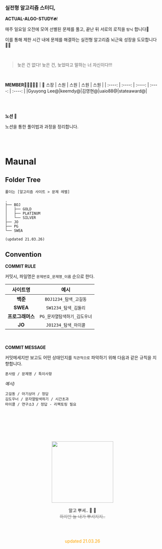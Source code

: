 ### 실전형 알고리즘 스터디,

**ACTUAL-ALGO-STUDY🔥**!

매주 일요일 오전에 모여 선별된 문제를 풀고, 끝난 뒤 서로의 로직을 `탐닉` 합니다👻

이를 통해 제한 시간 내에 문제를 해결하는 실전형 알고리즘 뇌근육 성장을 도모합니다 💪🏻

<br>

> 늦은 건 없다! 늦은 건, 늦었따고 말하는 너 자신이다!!!

<br>

**MEMBER👩🏼‍💻👨‍💻**
| 🔰 스장 | 스원 | 스원 | 스원 | 스원 |
| :----: | :----: | :----: | :----: | :----: |
|Gyuyong Lee@|keemdy@|김영현@|uaio88@|stateaward@|

<br><br>

**노션 📌**

노션을 통한 풀이법과 과정을 정리합니다.

<br><br>

# Maunal

## Folder Tree

```
폴더는 [알고리즘 사이트 > 문제 레벨]

.
├── BOJ
│   ├── GOLD
│   ├── PLATINUM
│   └── SILVER
├── JO
├── PG
└── SWEA

(updated 21.03.26)
```

## Convention

**COMMIT RULE**

커밋시, 파일명은 `문제번호_문제명_이름` 순으로 한다.

|     사이트명     |             예시             |
| :--------------: | :--------------------------: |
|     **백준**     |    `BOJ1234_탐색_고길동`     |
|     **SWEA**     |     `SW1234_탐색_김둘리`     |
| **프로그래머스** | `PG_문자열탐색하기_김도우너` |
|      **JO**      |     `JO1234_탐색_마이콜`     |

<br><br>
**COMMIT MESSAGE**

커밋메세지만 보고도 어떤 상태인지를 `직관적으로` 파악하기 위해 다음과 같은 규칙을 지향합니다.

`푼사람 / 문제명 / 특이사항`

_예시)_

```
고길동 / 아기상어 / 정답
김도우너 / 문자열탐색하기 / 시간초과
마이콜 / 연구소3 / 정답 - 리팩토링 필요
```

<br><br><br><br><br>

<p align=center>
<img src="https://encrypted-tbn0.gstatic.com/images?q=tbn:ANd9GcTBKXUUXqSp46t06hjDYMAg93FX6ZhNORasYQ&usqp=CAU" height=200>
</p>
<p align=center>알고 뿌셔.. 👊 👊
<br>
<del style="color:gray"> 하지만 늘 내가 뿌셔지지.. <del>
</p>
<br><br>

<p align=center style="color:orange">updated 21.03.26</p>
